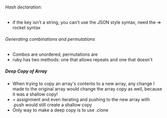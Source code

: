 ###### Hash declaration:
* if the key isn't a string, you can't use the JSON style syntax, need the => rocket syntax
###### Generating combinations and permutations
* Combos are unordered, permutations are
* ruby has two methods: one that allows repeats and one that doesn't
##### Deep Copy of Array
* When trying to copy an array's contents to a new array, any change I made to the original array would change the array copy as well, because it was a shallow copy!
* = assignment and even iterating and pushing to the new array with .push would still create a shallow copy
* Only way to make a deep copy is to use .clone
